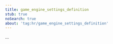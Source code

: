 ```yaml
---
title: game_engine_settings_definition
stub: true
noSearch: true
about: 'tag:hr/game_engine_settings_definition'
---
```

  ...
